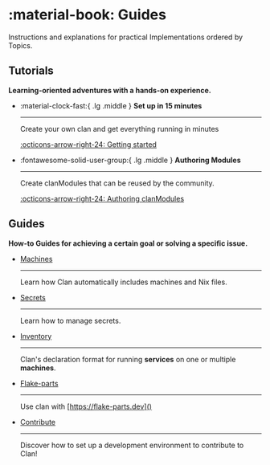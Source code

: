 # :material-book: Guides

Instructions and explanations for practical Implementations ordered by Topics.

## Tutorials

**Learning-oriented adventures with a hands-on experience.**

<div class="grid cards" markdown>

-   :material-clock-fast:{ .lg .middle } __Set up in 15 minutes__

    ---

    Create your own clan and get everything
    running in minutes

    [:octicons-arrow-right-24: Getting started](../getting-started/index.md)

-   :fontawesome-solid-user-group:{ .lg .middle } __Authoring Modules__

    ---

    Create clanModules that can be reused by the community.

    [:octicons-arrow-right-24: Authoring clanModules](../clanmodules/index.md)

</div>

## Guides

**How-to Guides for achieving a certain goal or solving a specific issue.**

<div class="grid cards" markdown>

-   [Machines](./adding-machines.md)

    ---

    Learn how Clan automatically includes machines and Nix files.

-   [Secrets](./secrets.md)

    ---

    Learn how to manage secrets.

-   [Inventory](./inventory.md)

    ---

    Clan's declaration format for running **services** on one or multiple **machines**.

-   [Flake-parts](./flake-parts.md)

    ---

    Use clan with [https://flake-parts.dev]()

-   [Contribute](./contribute.md)

    ---

    Discover how to set up a development environment to contribute to Clan!

</div>